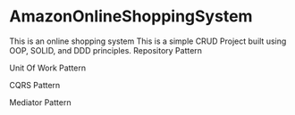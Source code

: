 # AmazonOnlineShoppingSystem 
This is an online shopping system 
This is a simple CRUD Project built using OOP, SOLID, and DDD principles. 
Repository Pattern 

Unit Of Work Pattern 

CQRS Pattern 

Mediator Pattern
